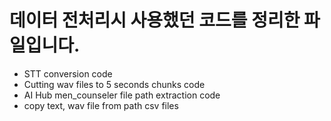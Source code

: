# 데이터 전처리시 사용했던 코드를 정리한 파일입니다.
 - STT conversion code
 - Cutting wav files to 5 seconds chunks code
 - AI Hub men_counseler file path extraction code
 - copy text, wav file from path csv files
